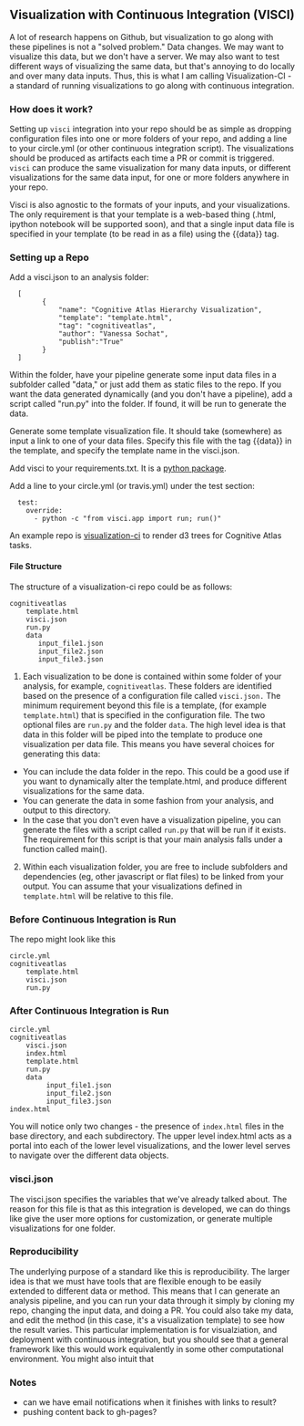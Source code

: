 ## Visualization with Continuous Integration (VISCI)

A lot of research happens on Github, but visualization to go along with these pipelines is not a "solved problem." Data changes. We may want to visualize this data, but we don't have a server. We may also want to test different ways of visualizing the same data, but that's annoying to do locally and over many data inputs. Thus, this is what I am calling Visualization-CI - a standard of running visualizations to go along with continuous integration. 

### How does it work?
Setting up `visci` integration into your repo should be as simple as dropping configuration files into one or more folders of your repo, and adding a line to your circle.yml (or other continuous integration script). The visualizations should be produced as artifacts each time a PR or commit is triggered. `visci` can produce the same visualization for many data inputs, or different visualizations for the same data input, for one or more folders anywhere in your repo.

Visci is also agnostic to the formats of your inputs, and your visualizations. The only requirement is that your template is a web-based thing (.html, ipython notebook will be supported soon), and that a single input data file is specified in your template (to be read in as a file) using the {{data}} tag.

### Setting up a Repo

Add a visci.json to an analysis folder:

      [
            {
                "name": "Cognitive Atlas Hierarchy Visualization",
                "template": "template.html",
                "tag": "cognitiveatlas",
                "author": "Vanessa Sochat", 
                "publish":"True"    
            }
      ]


Within the folder, have your pipeline generate some input data files in a subfolder called "data," or just add them as static files to the repo. If you want the data generated dynamically (and you don't have a pipeline), add a script called "run.py" into the folder. If found, it will be run to generate the data.

Generate some template visualization file. It should take (somewhere) as input a link to one of your data files. Specify this file with the tag {{data}} in the template, and specify the template name in the visci.json.

Add visci to your requirements.txt. It is a [python package](https://pypi.python.org/pypi/visci).

Add a line to your circle.yml (or travis.yml) under the test section:

      test:
        override:
          - python -c "from visci.app import run; run()"


An example repo is [visualization-ci](https://github.com/vsoch/visualization-ci) to render d3 trees for Cognitive Atlas tasks.


#### File Structure

The structure of a visualization-ci repo could be as follows:

    cognitiveatlas
        template.html
        visci.json
        run.py
        data
           input_file1.json
           input_file2.json
           input_file3.json

1. Each visualization to be done is contained within some folder of your analysis, for example, `cognitiveatlas`. These folders are identified based on the presence of a configuration file called `visci.json.` The minimum requirement beyond this file is a template, (for example `template.html`) that is specified in the configuration file. The two optional files are `run.py` and the folder `data`. The high level idea is that data in this folder will be piped into the template to produce one visualization per data file. This means you have several choices for generating this data:

- You can include the data folder in the repo. This could be a good use if you want to dynamically alter the template.html, and produce different visualizations for the same data.
- You can generate the data in some fashion from your analysis, and output to this directory.
- In the case that you don't even have a visualization pipeline, you can generate the files with a script called `run.py` that will be run if it exists. The requirement for this script is that your main analysis falls under a function called main().

2. Within each visualization folder, you are free to include subfolders and dependencies (eg, other javascript or flat files) to be linked from your output. You can assume that your visualizations defined in `template.html` will be relative to this file. 


### Before Continuous Integration is Run

The repo might look like this

    circle.yml
    cognitiveatlas
        template.html
        visci.json
        run.py

### After Continuous Integration is Run

    circle.yml
    cognitiveatlas
        visci.json
        index.html
        template.html
        run.py
        data
             input_file1.json
             input_file2.json
             input_file3.json
    index.html

You will notice only two changes - the presence of `index.html` files in the base directory, and each subdirectory. The upper level index.html acts as a portal into each of the lower level visualizations, and the lower level serves to navigate over the different data objects.

### visci.json

The visci.json specifies the variables that we've already talked about. The reason for this file is that as this integration is developed, we can do things like give the user more options for customization, or generate multiple visualizations for one folder. 

### Reproducibility
The underlying purpose of a standard like this is reproducibility. The larger idea is that we must have tools that are flexible enough to be easily extended to different data or method.  This means that I can generate an analysis pipeline, and you can run your data through it simply by cloning my repo, changing the input data, and doing a PR. You could also take my data, and edit the method (in this case, it's a visualization template) to see how the result varies. This particular implementation is for visualziation, and deployment with continuous integration, but you should see that a general framework like this would work equivalently in some other computational environment. You might also intuit that 


### Notes
 - can we have email notifications when it finishes with links to result?
 - pushing content back to gh-pages?
